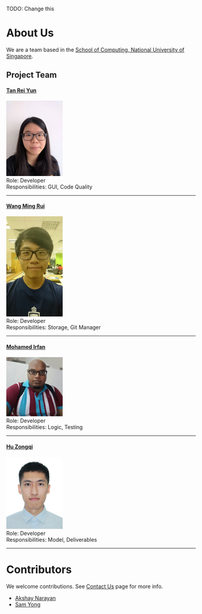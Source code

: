 TODO: Change this
# About Us

We are a team based in the [School of Computing, National University of Singapore](http://www.comp.nus.edu.sg).

## Project Team

#### [Tan Rei Yun](https://github.com/zireiyun)
<img src="images/Reiyun.JPG" width="150"><br>
 Role: Developer <br>
 Responsibilities: GUI, Code Quality

 -----

#### [Wang Ming Rui](https://github.com/mingruimingrui)
<img src="images/Ray.jpg" width="150"><br>
 Role: Developer <br>
 Responsibilities: Storage, Git Manager

 -----

#### [Mohamed Irfan](http://github.com/mdirfanpm)
<img src="images/Irfan.JPG" width="150"><br>
 Role: Developer <br>
 Responsibilities: Logic, Testing

 -----

#### [Hu Zongqi](https://github.com/hzqn1234)
<img src="images/ZQ.jpg" width="150"><br>
 Role: Developer <br>
 Responsibilities: Model, Deliverables

 -----
 
# Contributors

We welcome contributions. See [Contact Us](ContactUs.md) page for more info.

* [Akshay Narayan](https://github.com/se-edu/addressbook-level4/pulls?q=is%3Apr+author%3Aokkhoy)
* [Sam Yong](https://github.com/se-edu/addressbook-level4/pulls?q=is%3Apr+author%3Amauris)
